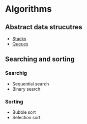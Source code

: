 # Algorithms

## Abstract data strucutres
- [Stacks](https://github.com/themindstorm/Data-Structures/blob/master/stacks.md)
- [Queues](https://github.com/themindstorm/Data-Structures/blob/master/queues.md)

## Searching and sorting

### Searchig
- Sequential search
- Binary search

### Sorting
- Bubble sort
- Selection sort
